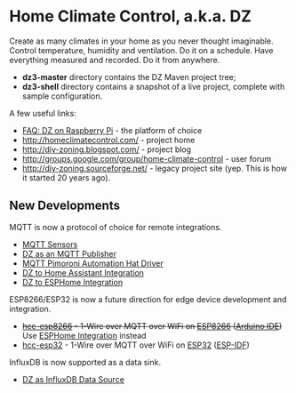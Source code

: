 Home Climate Control, a.k.a. DZ
==

Create as many climates in your home as you never thought imaginable.
Control temperature, humidity and ventilation.
Do it on a schedule.
Have everything measured and recorded.
Do it from anywhere.

* **dz3-master** directory contains the DZ Maven project tree;
* **dz3-shell** directory contains a snapshot of a live project, complete with sample configuration.

A few useful links:

* [FAQ: DZ on Raspberry Pi](https://github.com/home-climate-control/dz/wiki/FAQ:-DZ-on-Raspberry-Pi) - the platform of choice
* http://homeclimatecontrol.com/ - project home
* http://diy-zoning.blogspot.com/ - project blog
* http://groups.google.com/group/home-climate-control - user forum
* http://diy-zoning.sourceforge.net/ - legacy project site (yep. This is how it started 20 years ago).

## New Developments

MQTT is now a protocol of choice for remote integrations.

* [MQTT Sensors](https://github.com/home-climate-control/dz/wiki/HOWTO:-MQTT-Sensors)
* [DZ as an MQTT Publisher](https://github.com/home-climate-control/dz/wiki/HOWTO:-DZ-as-an-MQTT-Publisher)
* [MQTT Pimoroni Automation Hat Driver](https://github.com/climategadgets/mqtt-automation-hat-go)
* [DZ to Home Assistant Integration](https://github.com/home-climate-control/dz/wiki/HOWTO:-DZ-to-Home-Assistant-integration)
* [DZ to ESPHome Integration](https://github.com/home-climate-control/dz/wiki/HOWTO:-DZ-to-ESPHome-integration)

ESP8266/ESP32 is now a future direction for edge device development and integration.

* ~~[hcc-esp8266](https://github.com/home-climate-control/hcc-esp8266) - 1-Wire over MQTT over WiFi on [ESP8266](https://en.wikipedia.org/wiki/ESP8266) ([Arduino IDE](https://github.com/esp8266/Arduino))~~ Use [ESPHome Integration](https://github.com/home-climate-control/dz/wiki/HOWTO:-DZ-to-ESPHome-integration) instead
* [hcc-esp32](https://github.com/home-climate-control/hcc-esp32) - 1-Wire over MQTT over WiFi on [ESP32](https://en.wikipedia.org/wiki/ESP32) ([ESP-IDF](https://github.com/espressif/esp-idf))

InfluxDB is now supported as a data sink.

* [DZ as InfluxDB Data Source](https://github.com/home-climate-control/dz/wiki/HOWTO:-DZ-as-InfluxDB-Data-Source)
